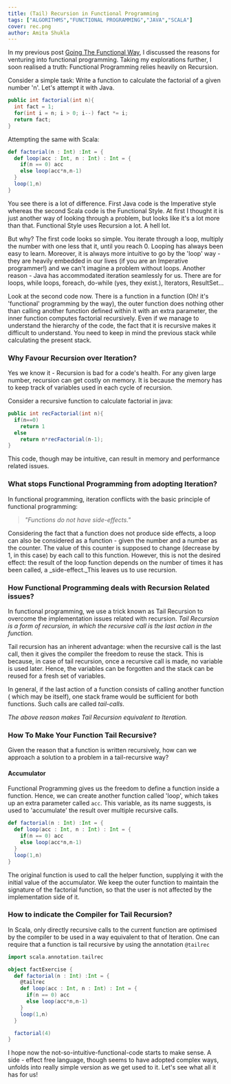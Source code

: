 ```yaml
---
title: (Tail) Recursion in Functional Programming
tags: ["ALGORITHMS","FUNCTIONAL PROGRAMMING","JAVA","SCALA"]
cover: rec.png
author: Amita Shukla
---
```


In my previous post [Going The Functional Way](http://blog.amitashukla.in/2017/02/why-functional-programming.html), I discussed the reasons for venturing into functional programming. Taking my explorations further, I soon realised a truth: Functional Programming relies heavily on Recursion. 
 


<re-img src="rec.png"></re-img>
 
 
Consider a simple task: Write a function to calculate the factorial of a given number 'n'. 
Let's attempt it with Java. 

```java
public int factorial(int n){
  int fact = 1;
  for(int i = n; i > 0; i--) fact *= i;
  return fact;
}
``` 
 
Attempting the same with Scala: 

```scala
def factorial(n : Int) :Int = {
  def loop(acc : Int, n : Int) : Int = {
    if(n == 0) acc
    else loop(acc*n,n-1)
  }
  loop(1,n)
}
```  
 
You see there is a lot of difference. First Java code is the Imperative style whereas the second Scala code is the Functional Style. At first I thought it is just another way of looking through a problem, but looks like it's a lot more than that. Functional Style uses Recursion a lot. A hell lot. 
 
But why? 
The first code looks so simple. You iterate through a loop, multiply the number with one less that it, until you reach 0. Looping has always been easy to learn. Moreover, it is always more intuitive to go by the 'loop' way - they are heavily embedded in our lives (if you are an Imperative programmer!) and we can't imagine a problem without loops. 
Another reason - Java has accommodated iteration seamlessly for us. There are for loops, while loops, foreach, do-while (yes, they exist.), Iterators, ResultSet... 
 
Look at the second code now. There is a function in a function (Oh! it's 'functional' programming by the way), the outer function does nothing other than calling another function defined within it with an extra parameter, the inner function computes factorial recursively. Even if we manage to understand the hierarchy of the code, the fact that it is recursive makes it difficult to understand. You need to keep in mind the previous stack while calculating the present stack. 
 


### Why Favour Recursion over Iteration?

Yes we know it - Recursion is bad for a code's health. For any given large number, recursion can get costly on memory. It is because the memory has to keep track of variables used in each cycle of recursion.

Consider a recursive function to calculate factorial in java:

```java
public int recFactorial(int n){
  if(n==0)
    return 1
  else
    return n*recFactorial(n-1);
}
```

This code, though may be intuitive, can result in memory and performance related issues. 
 


### What stops Functional Programming from adopting Iteration?

In functional programming, iteration conflicts with the basic principle of functional programming: 


> _\"Functions do not have side-effects.\"_

Considering the fact that a function does not produce side effects, a loop can also be considered as a function - given the number and a number as the counter. The value of this counter is supposed to change (decrease by 1, in this case) by each call to this function. However, this is not the desired effect: the result of the loop function depends on the number of times it has been called, a _side-effect._This leaves us to use recursion. 
 


### How Functional Programming deals with Recursion Related issues?

In functional programming, we use a trick known as Tail Recursion to overcome the implementation issues related with recursion. 
_Tail Recursion is a form of recursion, in which the recursive call is the last action in the function._ 
 
Tail recursion has an inherent advantage: when the recursive call is the last call, then it gives the compiler the freedom to reuse the stack. This is because, in case of tail recursion, once a recursive call is made, no variable is used later. Hence, the variables can be forgotten and the stack can be reused for a fresh set of variables. 
 
In general, if the last action of a function consists of calling another function ( which may be itself), one stack frame would be sufficient for both functions. Such calls are called _tail-calls_. 
 
_The above reason makes Tail Recursion equivalent to Iteration._ 
 


### How To Make Your Function Tail Recursive?

Given the reason that a function is written recursively, how can we approach a solution to a problem in a tail-recursive way?

#### Accumulator

Functional Programming gives us the freedom to define a function inside a function. Hence, we can create another function called 'loop', which takes up an extra parameter called `acc`. This variable, as its name suggests, is used to 'accumulate' the result over multiple recursive calls. 
 
```scala
def factorial(n : Int) :Int = {
  def loop(acc : Int, n : Int) : Int = {
    if(n == 0) acc
    else loop(acc*n,n-1)
  }
  loop(1,n)
}
```


The original function is used to call the helper function, supplying it with the initial value of the accumulator. We keep the outer function to maintain the signature of the factorial function, so that the user is not affected by the implementation side of it. 
 


### How to indicate the Compiler for Tail Recursion?

In Scala, only directly recursive calls to the current function are optimised by the compiler to be used in a way equivalent to that of Iteration. One can require that a function is tail recursive by using the annotation `@tailrec`

```scala
import scala.annotation.tailrec

object factExercise {
  def factorial(n : Int) :Int = {
    @tailrec
    def loop(acc : Int, n : Int) : Int = {
      if(n == 0) acc
      else loop(acc*n,n-1)
    }
    loop(1,n)
  }

  factorial(4)
}
```
 
I hope now the not-so-intuitive-functional-code starts to make sense. 
A side - effect free language, though seems to have adopted complex ways, unfolds into really simple version as we get used to it. Let's see what all it has for us!
